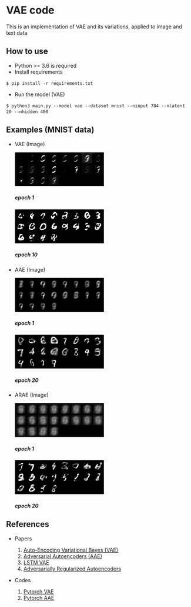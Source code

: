 # VAE code

This is an implementation of VAE and its variations, applied to image and text data

## How to use
* Python >= 3.6 is required
* Install requirements
```
$ pip install -r requirements.txt
```
* Run the model (VAE)
```
$ python3 main.py --model vae --dataset mnist --ninput 784 --nlatent 20 --nhidden 400
```


## Examples (MNIST data)
* VAE (Image)

  ![VAE_epoch1](./outputs/vae/mnist/epoch_1.png)
 
  ##### epoch 1
 
  ![VAE_epoch10](./outputs/vae/mnist/epoch_10.png)
  
  ##### epoch 10

* AAE (Image)

  ![AAE_epoch1](./outputs/aae/mnist/epoch_1.png)
 
  ##### epoch 1
 
  ![AAE_epoch20](./outputs/aae/mnist/epoch_20.png)
  
  ##### epoch 20
  
* ARAE (Image)

  ![ARAE_epoch1](./outputs/arae/mnist/epoch_1.png)
 
  ##### epoch 1
 
  ![ARAE_epoch20](./outputs/arae/mnist/epoch_20.png)
  
  ##### epoch 20

## References
* Papers
  1. [Auto-Encoding Variational Bayes (VAE)](https://arxiv.org/abs/1312.6114)  
  2. [Adversarial Autoencoders (AAE)](https://arxiv.org/abs/1511.05644)
  3. [LSTM VAE](https://arxiv.org/abs/1511.06349)
  4. [Adversarially Regularized Autoencoders](https://arxiv.org/abs/1706.04223)

* Codes
  1. [Pytorch VAE](https://github.com/pytorch/examples/tree/master/vae)
  2. [Pytorch AAE](https://github.com/bfarzin/pytorch_aae)






